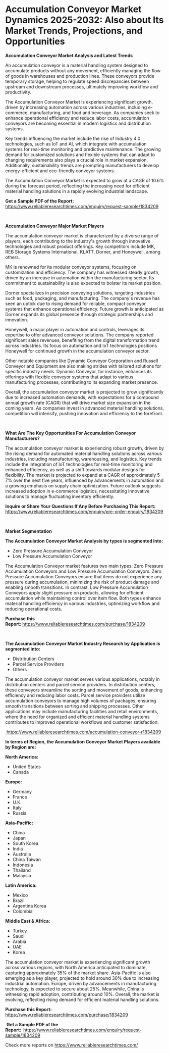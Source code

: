 <p><h1>Accumulation Conveyor Market Dynamics 2025-2032: Also about Its Market Trends, Projections, and Opportunities</h1></p><p><strong>Accumulation Conveyor Market Analysis and Latest Trends</strong></p>
<p><p>An accumulation conveyor is a material handling system designed to accumulate products without any movement, efficiently managing the flow of goods in warehouses and production lines. These conveyors provide temporary storage, helping to regulate speed discrepancies between upstream and downstream processes, ultimately improving workflow and productivity.</p><p>The Accumulation Conveyor Market is experiencing significant growth, driven by increasing automation across various industries, including e-commerce, manufacturing, and food and beverage. As companies seek to enhance operational efficiency and reduce labor costs, accumulation conveyors are becoming essential in modern logistics and distribution systems.</p><p>Key trends influencing the market include the rise of Industry 4.0 technologies, such as IoT and AI, which integrate with accumulation systems for real-time monitoring and predictive maintenance. The growing demand for customized solutions and flexible systems that can adapt to changing requirements also plays a crucial role in market expansion. Additionally, sustainability trends are prompting manufacturers to develop energy-efficient and eco-friendly conveyor systems.</p><p>The Accumulation Conveyor Market is expected to grow at a CAGR of 10.6% during the forecast period, reflecting the increasing need for efficient material handling solutions in a rapidly evolving industrial landscape.</p></p>
<p><strong>Get a Sample PDF of the Report:&nbsp;</strong> <a href="https://www.reliableresearchtimes.com/enquiry/request-sample/1834209?utm_campaign=3581&utm_medium=2&utm_source=Github&utm_content=ia&utm_term=11042025&utm_id=accumulation-conveyor">https://www.reliableresearchtimes.com/enquiry/request-sample/1834209</a></p>
<p>&nbsp;</p>
<p><strong>Accumulation Conveyor Major Market Players</strong></p>
<p><p>The accumulation conveyor market is characterized by a diverse range of players, each contributing to the industry's growth through innovative technologies and robust product offerings. Key competitors include MK, REB Storage Systems International, KLATT, Dorner, and Honeywell, among others.</p><p>MK is renowned for its modular conveyor systems, focusing on customization and efficiency. The company has witnessed steady growth, driven by an increase in automation within the manufacturing sector. Its commitment to sustainability is also expected to bolster its market position.</p><p>Dorner specializes in precision conveying solutions, targeting industries such as food, packaging, and manufacturing. The company's revenue has seen an uptick due to rising demand for reliable, compact conveyor systems that enhance operational efficiency. Future growth is anticipated as Dorner expands its global presence through strategic partnerships and innovation.</p><p>Honeywell, a major player in automation and controls, leverages its expertise to offer advanced conveyor solutions. The company reported significant sales revenues, benefiting from the digital transformation trend across industries. Its focus on automation and IoT technologies positions Honeywell for continued growth in the accumulation conveyor sector.</p><p>Other notable companies like Dynamic Conveyor Corporation and Russell Conveyor and Equipment are also making strides with tailored solutions for specific industry needs. Dynamic Conveyor, for instance, enhances its offerings with flexible conveyor systems that adapt to various manufacturing processes, contributing to its expanding market presence.</p><p>Overall, the accumulation conveyor market is projected to grow significantly due to increased automation demands, with expectations for a compound annual growth rate (CAGR) that will drive market size expansion in the coming years. As companies invest in advanced material handling solutions, competition will intensify, pushing innovation and efficiency to the forefront.</p></p>
<p>&nbsp;</p>
<p><strong>What Are The Key Opportunities For Accumulation Conveyor Manufacturers?</strong></p>
<p><p>The accumulation conveyor market is experiencing robust growth, driven by the rising demand for automated material handling solutions across various industries, including manufacturing, warehousing, and logistics. Key trends include the integration of IoT technologies for real-time monitoring and enhanced efficiency, as well as a shift towards modular designs for flexibility. The market is projected to expand at a CAGR of approximately 5-7% over the next five years, influenced by advancements in automation and a growing emphasis on supply chain optimization. Future outlook suggests increased adoption in e-commerce logistics, necessitating innovative solutions to manage fluctuating inventory efficiently.</p></p>
<p><strong>Inquire or Share Your Questions If Any Before Purchasing This Report:</strong> <a href="https://www.reliableresearchtimes.com/enquiry/pre-order-enquiry/1834209?utm_campaign=3581&utm_medium=2&utm_source=Github&utm_content=ia&utm_term=11042025&utm_id=accumulation-conveyor">https://www.reliableresearchtimes.com/enquiry/pre-order-enquiry/1834209</a></p>
<p>&nbsp;</p>
<p><strong>Market Segmentation</strong></p>
<p><strong>The Accumulation Conveyor Market Analysis by types is segmented into:</strong></p>
<p><ul><li>Zero Pressure Accumulation Conveyor</li><li>Low Pressure Accumulation Conveyor</li></ul></p>
<p><p>The Accumulation Conveyor market features two main types: Zero Pressure Accumulation Conveyors and Low Pressure Accumulation Conveyors. Zero Pressure Accumulation Conveyors ensure that items do not experience any pressure during accumulation, minimizing the risk of product damage and enabling smooth transitions. In contrast, Low Pressure Accumulation Conveyors apply slight pressure on products, allowing for efficient accumulation while maintaining control over item flow. Both types enhance material handling efficiency in various industries, optimizing workflow and reducing operational costs.</p></p>
<p><strong>Purchase this Report:&nbsp;</strong><a href="https://www.reliableresearchtimes.com/purchase/1834209?utm_campaign=3581&utm_medium=2&utm_source=Github&utm_content=ia&utm_term=11042025&utm_id=accumulation-conveyor">https://www.reliableresearchtimes.com/purchase/1834209</a></p>
<p>&nbsp;</p>
<p><strong>The Accumulation Conveyor Market Industry Research by Application is segmented into:</strong></p>
<p><ul><li>Distribution Centers</li><li>Parcel Service Providers</li><li>Others</li></ul></p>
<p><p>The accumulation conveyor market serves various applications, notably in distribution centers and parcel service providers. In distribution centers, these conveyors streamline the sorting and movement of goods, enhancing efficiency and reducing labor costs. Parcel service providers utilize accumulation conveyors to manage high volumes of packages, ensuring smooth transitions between sorting and shipping processes. Other applications may include manufacturing facilities and retail environments, where the need for organized and efficient material handling systems contributes to improved operational workflows and customer satisfaction.</p></p>
<p><a href="https://www.reliableresearchtimes.com/accumulation-conveyor-r1834209?utm_campaign=3581&utm_medium=2&utm_source=Github&utm_content=ia&utm_term=11042025&utm_id=accumulation-conveyor">&nbsp;https://www.reliableresearchtimes.com/accumulation-conveyor-r1834209</a></p>
<p><strong>In terms of Region, the Accumulation Conveyor Market Players available by Region are:</strong></p>
<p>
    <p> <strong> North America: </strong>
        <ul>
            <li>United States</li>
            <li>Canada</li>
        </ul>
        </p> 
    <p> <strong> Europe: </strong>
        <ul>
            <li>Germany</li>
            <li>France</li>
            <li>U.K.</li>
            <li>Italy</li>
            <li>Russia</li>
        </ul>
        </p> 
    <p> <strong> Asia-Pacific: </strong>
        <ul>
            <li>China</li>
            <li>Japan</li>
            <li>South Korea</li>
            <li>India</li>
            <li>Australia</li>
            <li>China Taiwan</li>
            <li>Indonesia</li>
            <li>Thailand</li>
            <li>Malaysia</li>
        </ul>
        </p> 
    <p> <strong> Latin America: </strong>
        <ul>
            <li>Mexico</li>
            <li>Brazil</li>
            <li>Argentina Korea</li>
            <li>Colombia</li>
        </ul>
        </p> 
    <p> <strong> Middle East & Africa: </strong>
        <ul>
            <li>Turkey</li>
            <li>Saudi</li>
            <li>Arabia</li>
            <li>UAE</li>
            <li>Korea</li>
        </ul>
    </p>
    </p>
<p><p>The accumulation conveyor market is experiencing significant growth across various regions, with North America anticipated to dominate, capturing approximately 35% of the market share. Asia-Pacific is also emerging as a key player, projected to hold around 30% due to increasing industrial automation. Europe, driven by advancements in manufacturing technology, is expected to secure about 25%. Meanwhile, China is witnessing rapid adoption, contributing around 10%. Overall, the market is evolving, reflecting rising demand for efficient material handling solutions.</p></p>
<p><strong>Purchase this Report: </strong><a href="https://www.reliableresearchtimes.com/purchase/1834209?utm_campaign=3581&utm_medium=2&utm_source=Github&utm_content=ia&utm_term=11042025&utm_id=accumulation-conveyor">https://www.reliableresearchtimes.com/purchase/1834209</a></p>
<p>&nbsp;<strong>Get a Sample PDF of the Report:&nbsp;&nbsp;</strong><a href="https://www.reliableresearchtimes.com/enquiry/request-sample/1834209?utm_campaign=3581&utm_medium=2&utm_source=Github&utm_content=ia&utm_term=11042025&utm_id=accumulation-conveyor">https://www.reliableresearchtimes.com/enquiry/request-sample/1834209</a></p>
<p><strong></strong></p>
<p>Check more reports on <a href="https://www.reliableresearchtimes.com/?utm_campaign=3581&utm_medium=2&utm_source=Github&utm_content=ia&utm_term=11042025&utm_id=accumulation-conveyor">https://www.reliableresearchtimes.com/</a></p>